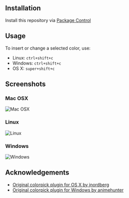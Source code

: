 ## Installation
Install this repository via [Package Control](http://wbond.net/sublime_packages/package_control)

## Usage
To insert or change a selected color, use:

- Linux: `ctrl+shift+c`
- Windows: `ctrl+shift+c`
- OS X: `super+shift+c`

## Screenshots

### Mac OSX
![Mac OSX](http://i.minus.com/i5KI6SBAfs7Qk.png "Mac OS X")

### Linux
![Linux](http://i.minus.com/ihwLvn8m29GxZ.png "Linux")

### Windows
![Windows](http://i.minus.com/iY1DDCRG5TsyR.png "Windows")

## Acknowledgements

- [Original colorpick plugin for OS X by jnordberg](https://github.com/jnordberg/sublime-colorpick/)
- [Original colorpick plugin for Windows by animehunter](https://github.com/animehunter/SublimeColorPickerWindowsOnly)
